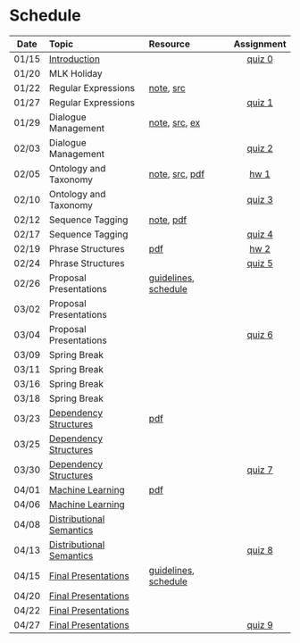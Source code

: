 # Schedule

|Date | Topic | Resource | Assignment |
|:---:|:---|:---|:---:|
|01/15| [Introduction](syllabus.md) | | [quiz 0](getting_started.md) |
|01/20| MLK Holiday | | |
|01/22| Regular Expressions | [note](regular_expressions.ipynb), [src](../src/regular_expressions.py) |  |
|01/27| Regular Expressions |  | [quiz 1](quizzes.md#quiz-1) |
|01/29| Dialogue Management | [note](dialogue_management.ipynb), [src](../src/state_machine.py), [ex](dialogue_state_machine.ipynb) |  |
|02/03| Dialogue Management |  | [quiz 2](quizzes.md#quiz-2) |
|02/05| Ontology and Taxonomy | [note](ontology_taxonomy.ipynb), [src](../src/ontology_taxonomy.py), [pdf](ontology_taxonomy.pdf) | [hw 1](hw_text_matching.md) |
|02/10| Ontology and Taxonomy |  | [quiz 3](quizzes.md#quiz-3) |
|02/12| Sequence Tagging | [note](sequence_tagging.ipynb), [pdf](sequence_tagging.pdf) |  |
|02/17| Sequence Tagging |  | [quiz 4](quizzes.md#quiz-4) |
|02/19| Phrase Structures | [pdf](phrase_structures.pdf) | [hw 2](hw_lexicon_entity_matching.md) |
|02/24| Phrase Structures |  | [quiz 5](quizzes.md#quiz-5) |
|02/26| Proposal Presentations | [guidelines](proposal.md), [schedule](../projects/projects-2020.md) |  |
|03/02| Proposal Presentations |  |  |
|03/04| Proposal Presentations |  | [quiz 6](quizzes.md#quiz-6) |
|03/09| Spring Break |  |  |
|03/11| Spring Break |  |  |
|03/16| Spring Break |  |  |
|03/18| Spring Break |  |  |
|03/23| [Dependency Structures](https://emory.zoom.us/rec/share/_MZvCJ_azmZOAc-OtFrUfY4-Dqbjaaa80Cca8vNYmRmvwuln1rCajN3grpKEixcS) | [pdf](dependency_structures.pdf) |  |
|03/25| [Dependency Structures](https://emory.zoom.us/rec/share/-sFlEbzz6kpLZM_W2BHVQa8RBbrIX6a80yQY-vcIyUfRD1WpbTpZn0Kp-6bVSqH5) |  |  |
|03/30| [Dependency Structures](https://emory.zoom.us/rec/share/-vBPdumu-z5Ib9aV7HycQohwA7_hT6a80SEbqKANzEgU3R2GX6e14TYfOquCXVC3) |  | [quiz 7](quizzes.md#quiz-7) |
|04/01| [Machine Learning](https://emory.zoom.us/rec/share/-s1Vco3u1WdIZ5Xv5W3geaUsIaf6eaa80XIbq_JZyEystNKibuQKEwiHPtL8Ubpz) | [pdf](machine_learning.pdf) |  |
|04/06| [Machine Learning](https://emory.zoom.us/rec/share/wtJrMLCu2ElOYrPt5RyOfP4NOIm6X6a81HJPqKcMn0cPAWv2p3Ig716C8pZvcevD) |  |  |
|04/08| [Distributional Semantics](https://emory.zoom.us/rec/share/3ulsFZfI8lpJRonB9l2PSPAvH4rIaaa8gygXrPMMzaQ8dYBkJJvoji9MWDM2-s4 ) |  |  |
|04/13| [Distributional Semantics](https://emory.zoom.us/rec/share/tOFWDpjA0j1JHbfkw3zOXrYkF4jpT6a8gyQe-fcLzBl7nksHBvmOckVqcWS2bim2) |  | [quiz 8](quizzes.md#quiz-8) |
|04/15| [Final Presentations](https://emory.zoom.us/rec/share/6cZJM7_75zNOfKPv4k7dVaM8Ot71X6a81ilM-fMKzElwFBMo6WhH3MCkoSendlI-) | [guidelines](project.md), [schedule](../projects/projects-2020.md) |  |
|04/20| [Final Presentations](https://emory.zoom.us/rec/share/w-lTF6Pa8n9IEoXUr2aCZo4jWangX6a81XMWrqEJmtnVwmlDaMxZIYatu6yAzcM) |  |  |
|04/22| [Final Presentations](https://emory.zoom.us/rec/share/35EyI-37yGdLWZXs6hrnWLx6MIXXT6a8gCIc8vUPzEhIYRfbiRhLPwzqq580DUBA) |  |  |
|04/27| [Final Presentations]() |  | [quiz 9](quizzes.md#quiz-9) |
